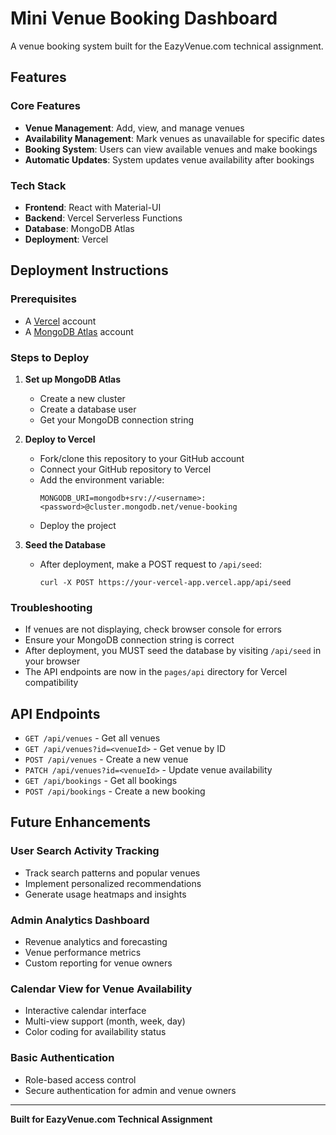 # Mini Venue Booking Dashboard

A venue booking system built for the EazyVenue.com technical assignment.

## Features

### Core Features
- **Venue Management**: Add, view, and manage venues
- **Availability Management**: Mark venues as unavailable for specific dates
- **Booking System**: Users can view available venues and make bookings
- **Automatic Updates**: System updates venue availability after bookings

### Tech Stack
- **Frontend**: React with Material-UI
- **Backend**: Vercel Serverless Functions
- **Database**: MongoDB Atlas
- **Deployment**: Vercel

## Deployment Instructions

### Prerequisites
- A [Vercel](https://vercel.com) account
- A [MongoDB Atlas](https://www.mongodb.com/cloud/atlas) account

### Steps to Deploy

1. **Set up MongoDB Atlas**
   - Create a new cluster
   - Create a database user
   - Get your MongoDB connection string

2. **Deploy to Vercel**
   - Fork/clone this repository to your GitHub account
   - Connect your GitHub repository to Vercel
   - Add the environment variable:
     ```
     MONGODB_URI=mongodb+srv://<username>:<password>@cluster.mongodb.net/venue-booking
     ```
   - Deploy the project

3. **Seed the Database**
   - After deployment, make a POST request to `/api/seed`:
     ```
     curl -X POST https://your-vercel-app.vercel.app/api/seed
     ```

### Troubleshooting
- If venues are not displaying, check browser console for errors
- Ensure your MongoDB connection string is correct
- After deployment, you MUST seed the database by visiting `/api/seed` in your browser
- The API endpoints are now in the `pages/api` directory for Vercel compatibility

## API Endpoints

- `GET /api/venues` - Get all venues
- `GET /api/venues?id=<venueId>` - Get venue by ID
- `POST /api/venues` - Create a new venue
- `PATCH /api/venues?id=<venueId>` - Update venue availability
- `GET /api/bookings` - Get all bookings
- `POST /api/bookings` - Create a new booking

## Future Enhancements

### User Search Activity Tracking
- Track search patterns and popular venues
- Implement personalized recommendations
- Generate usage heatmaps and insights

### Admin Analytics Dashboard
- Revenue analytics and forecasting
- Venue performance metrics
- Custom reporting for venue owners

### Calendar View for Venue Availability
- Interactive calendar interface
- Multi-view support (month, week, day)
- Color coding for availability status

### Basic Authentication
- Role-based access control
- Secure authentication for admin and venue owners

---

**Built for EazyVenue.com Technical Assignment**